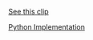[See this clip](https://youtu.be/mQewAJb8oJ8?si=_NpAUVdKKuWDcwA9&t=3807)


[Python Implementation](https://youtu.be/mQewAJb8oJ8?si=DbqYewU1Z5UOewb0&t=4481)